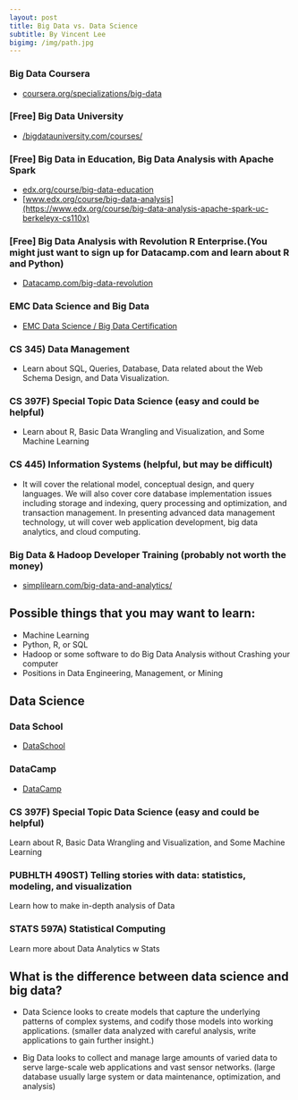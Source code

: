 ```yaml
---
layout: post
title: Big Data vs. Data Science
subtitle: By Vincent Lee
bigimg: /img/path.jpg
---
```


### Big Data Coursera 

- [coursera.org/specializations/big-data](https://www.coursera.org/specializations/big-data)  

### [Free] Big Data University

- [/bigdatauniversity.com/courses/](https://bigdatauniversity.com/courses/)  

### [Free] Big Data in Education, Big Data Analysis with Apache Spark

- [edx.org/course/big-data-education](https://www.edx.org/course/big-data-education-teacherscollegex-bde1x) 
- [www.edx.org/course/big-data-analysis](https://www.edx.org/course/big-data-analysis-apache-spark-uc-berkeleyx-cs110x) 

### [Free] Big Data Analysis with Revolution R Enterprise.(You might just want to sign up for Datacamp.com and learn about R and Python)

- [Datacamp.com/big-data-revolution](https://www.datacamp.com/community/open-courses/big-data-revolution-r-enterprise-tutorial#gs.CcNTftQ) 

### EMC Data Science and Big Data 

- [EMC Data Science / Big Data Certification](https://education.emc.com/guest/campaign/data_science.aspx) 

### CS 345) Data Management

- Learn about SQL, Queries, Database, Data related about the Web Schema Design, and Data Visualization.

### CS 397F) Special Topic Data Science (easy and could be helpful)

- Learn about R, Basic Data Wrangling and Visualization, and Some Machine Learning

### CS 445) Information Systems (helpful, but may be difficult)

- It will cover the relational model, conceptual design, and query languages. We will also cover core database implementation issues including storage and indexing, query processing and optimization, and transaction management. In presenting advanced data management technology, ut will cover web application development, big data analytics, and cloud computing.

### Big Data & Hadoop Developer Training (probably not worth the money)

- [simplilearn.com/big-data-and-analytics/](https://www.simplilearn.com/big-data-and-analytics/big-data-and-hadoop-training) 


## Possible things that you may want to learn:

- Machine Learning
- Python, R, or SQL
- Hadoop or some software to do Big Data Analysis without Crashing your computer
- Positions in Data Engineering, Management, or Mining

## Data Science

### Data School

- [DataSchool](http://www.dataschool.io/15-hours-of-expert-machine-learning-videos/) 

### DataCamp

- [DataCamp](https://www.datacamp.com/) 

### CS 397F) Special Topic Data Science (easy and could be helpful)
Learn about R, Basic Data Wrangling and Visualization, and Some Machine Learning

### PUBHLTH 490ST) Telling stories with data: statistics, modeling, and visualization
Learn how to make in-depth analysis of Data

### STATS 597A) Statistical Computing
Learn more about Data Analytics w Stats

## What is the difference between data science and big data?

- Data Science looks to create models that capture the underlying patterns of complex systems, and codify those models into working applications. (smaller data analyzed with careful analysis, write applications to gain further insight.)

- Big Data looks to collect and manage large amounts of varied data to serve large-scale web applications and vast sensor networks. (large database usually large system or data maintenance,  optimization, and analysis)

